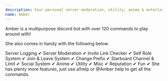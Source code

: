 ```yaml
---
description: Your personal server moderation, utility, anime & entertainment bot!
name: Amber
---
```


Amber is a multipurpose discord bot with over 120 commands to play around with!

She also comes in handy with the following below.

Server Logging ✔
Server Moderation ✔
Invite Link Checker ✔
Self Role System ✔
Join & Leave System ✔
Change Prefix ✔
Starboard Channel & Limit ✔
Social System ✔
Anime ✔
Utility ✔
Misc ✔
Reputation ✔
Fun ✔
She has plenty more features, just use a!help or @Amber help to get all the commands.
